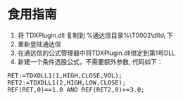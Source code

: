 # 食用指南 #
1. 将 TDXPlugin.dll 复制到 %通达信目录%\T0002\dlls\ 下
2. 重新登陆通达信
3. 在通达信的公式管理器中将TDXPlugin.dll绑定到第1号DLL
4. 新建一个条件选股公式，不需要额外参数, 代码如下：
<pre>
RET:=TDXDLL1(1,HIGH,CLOSE,VOL);
RET2:=TDXDLL1(2,HIGH,LOW,CLOSE);
REF(RET,0)==1.0 AND REF(RET2,0)>=3.0;
</pre>
